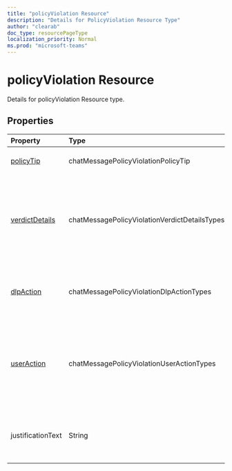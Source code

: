 ```yaml
---
title: "policyViolation Resource"
description: "Details for PolicyViolation Resource Type"
author: "clearab"
doc_type: resourcePageType
localization_priority: Normal
ms.prod: "microsoft-teams"
---
```

# policyViolation Resource

Details for policyViolation Resource type.

## Properties

| Property   | Type |Description|
|:---------------|:--------|:----------|
| [policyTip](policytip.md) | chatMessagePolicyViolationPolicyTip | The policy tip for the DLP violation. See the following table for details about the structure |
| [verdictDetails](enums.md#verdictdetails-values) | chatMessagePolicyViolationVerdictDetailsTypes| Indicates the details of the allowed sender actions based on the verdict of the DLP app for the message processed. Possible values are None (0), AllowFalsePositiveOverride (1), AllowOverridewithoutJustification (2), AllowOverridewithJustification (4). |
| [dlpAction](enums.md#dlpaction-values) | chatMessagePolicyViolationDlpActionTypes| Indicates the action taken by DLP app on the message with sensitive content. Possible values are None (0),  NotifySender (1), BlockAccess (2), BlockAccessExternal (4). |
| [userAction](useraction.md) | chatMessagePolicyViolationUserActionTypes | Indicates the action taken by user on the message with sensitive content after DLP has blocked the message. Possible values are None (0), Override (1) and ReportFalsePositive (2). When the DLP app is updating the message for blocking sensitive content, userAction is not required in the request payload. |
| justificationText | String | Justification text provided by the sender of message. When the DLP app is updating the message for blocking sensitive content, justificationText is not required in the request payload. |

